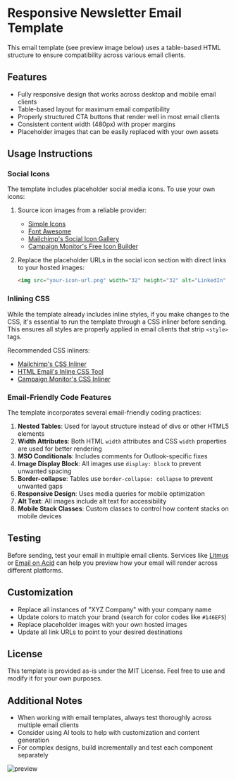 # Responsive Newsletter Email Template

This email template (see preview image below) uses a table-based HTML structure to ensure compatibility across various email clients.

## Features

- Fully responsive design that works across desktop and mobile email clients
- Table-based layout for maximum email compatibility
- Properly structured CTA buttons that render well in most email clients
- Consistent content width (480px) with proper margins
- Placeholder images that can be easily replaced with your own assets

## Usage Instructions

### Social Icons

The template includes placeholder social media icons. To use your own icons:

1. Source icon images from a reliable provider:
   - [Simple Icons](https://simpleicons.org/)
   - [Font Awesome](https://fontawesome.com/)
   - [Mailchimp's Social Icon Gallery](https://templates.mailchimp.com/resources/social-icon-builder/)
   - [Campaign Monitor's Free Icon Builder](https://www.campaignmonitor.com/resources/tools/icon-builder/)

2. Replace the placeholder URLs in the social icon section with direct links to your hosted images:
   ```html
   <img src="your-icon-url.png" width="32" height="32" alt="LinkedIn" style="display: block;">
   ```

### Inlining CSS

While the template already includes inline styles, if you make changes to the CSS, it's essential to run the template through a CSS inliner before sending. This ensures all styles are properly applied in email clients that strip `<style>` tags.

Recommended CSS inliners:
- [Mailchimp's CSS Inliner](https://templates.mailchimp.com/resources/inline-css/)
- [HTML Email's Inline CSS Tool](https://htmlemail.io/inline/)
- [Campaign Monitor's CSS Inliner](https://www.campaignmonitor.com/resources/tools/css-inliner/)

### Email-Friendly Code Features

The template incorporates several email-friendly coding practices:

1. **Nested Tables**: Used for layout structure instead of divs or other HTML5 elements
2. **Width Attributes**: Both HTML `width` attributes and CSS `width` properties are used for better rendering
3. **MSO Conditionals**: Includes comments for Outlook-specific fixes
4. **Image Display Block**: All images use `display: block` to prevent unwanted spacing
5. **Border-collapse**: Tables use `border-collapse: collapse` to prevent unwanted gaps
6. **Responsive Design**: Uses media queries for mobile optimization
7. **Alt Text**: All images include alt text for accessibility
8. **Mobile Stack Classes**: Custom classes to control how content stacks on mobile devices

## Testing

Before sending, test your email in multiple email clients. Services like [Litmus](https://www.litmus.com/) or [Email on Acid](https://www.emailonacid.com/) can help you preview how your email will render across different platforms.

## Customization

- Replace all instances of "XYZ Company" with your company name
- Update colors to match your brand (search for color codes like `#146EF5`)
- Replace placeholder images with your own hosted images
- Update all link URLs to point to your desired destinations

## License

This template is provided as-is under the MIT License. Feel free to use and modify it for your own purposes.

## Additional Notes

- When working with email templates, always test thoroughly across multiple email clients
- Consider using AI tools to help with customization and content generation
- For complex designs, build incrementally and test each component separately

![preview](https://github.com/user-attachments/assets/42767b56-4fb4-40aa-84ea-875da89536f1)

